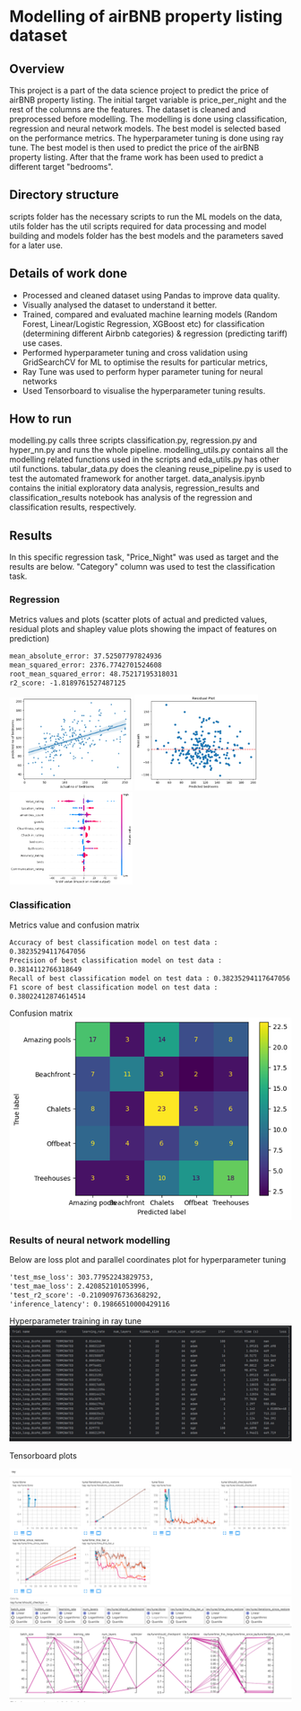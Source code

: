# Modelling of airBNB property listing dataset
## Overview
This project is a part of the data science project to predict the price of airBNB property listing. The initial target variable is price_per_night and the rest of the columns are the features. The dataset is cleaned and preprocessed before modelling. The modelling is done using classification, regression and neural network models. The best model is selected based on the performance metrics. The hyperparameter tuning is done using ray tune. The best model is then used to predict the price of the airBNB property listing. After that the frame work has been used to predict a different target "bedrooms".

## Directory structure
scripts folder has the necessary scripts to run the ML models on the data, utils folder has the util scripts required for data processing and model building and models folder has the best models and the parameters saved for a later use.

## Details of work done
- Processed and cleaned dataset using Pandas to improve data quality.
- Visually analysed the dataset to understand it better. 
- Trained, compared and evaluated machine learning models (Random Forest,
Linear/Logistic Regression, XGBoost etc) for classification (determining different
Airbnb categories) & regression (predicting tariff) use cases.
- Performed hyperparameter tuning and cross validation using GridSearchCV for ML to optimise the results for particular metrics,
- Ray Tune was used to perform hyper parameter tuning for neural networks
- Used Tensorboard to visualise the hyperparameter tuning results.
## How to run
modelling.py calls three scripts classification.py, regression.py and hyper_nn.py and runs the whole pipeline.
modelling_utils.py contains all the modelling related functions used in the scripts and eda_utils.py has other util functions. tabular_data.py does the cleaning
reuse_pipeline.py is used to test the automated framework for another target.
data_analysis.ipynb contains the initial exploratory data analysis, regression_results and classification_results notebook has analysis of the regression and classification results, respectively.

## Results
In this specific regression task, "Price_Night" was used as target and the results are below. "Category" column was used to test the classification task.

### Regression 
Metrics values and plots (scatter plots of actual and predicted values, residual plots and shapley value plots showing the impact of features on prediction)
```
mean_absolute_error: 37.52507797824936
mean_squared_error: 2376.7742701524608
root_mean_squared_error: 48.75217195318031
r2_score: -1.8189761527487125
```
<p>
  <img src="screenshots/scatter_plot.png" width="220" />
  <img src="screenshots/residual_plot.png" width="220" /> 
  <img src="screenshots/shapley_plot.png" width="220" />
</p>

### Classification
Metrics value and confusion matrix
```
Accuracy of best classification model on test data : 0.38235294117647056
Precision of best classification model on test data : 0.3814112766318649
Recall of best classification model on test data : 0.38235294117647056
F1 score of best classification model on test data : 0.38022412874614514

```
Confusion matrix
![confusion_matrix](screenshots/confusion_matrix.png)
### Results of neural network modelling
Below are loss plot and parallel coordinates plot for hyperparameter tuning 
```
'test_mse_loss': 303.77952243829753, 
'test_mae_loss': 2.420852101053996, 
'test_r2_score': -0.21090976736368292, 
'inference_latency': 0.19866510000429116
```
Hyperparameter training in ray tune
![hyper_nn](screenshots/ray_tune1.PNG)

Tensorboard plots
<p>
  <img src="screenshots/tf2.PNG" width="800" />
  <img src="screenshots/tf1.PNG" width="800" /> 
</p>


